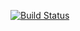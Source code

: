 [![Build Status](https://www.travis-ci.org/zweros/zweros.github.io.svg?branch=master)](https://www.travis-ci.org/zweros/zweros.github.io)

